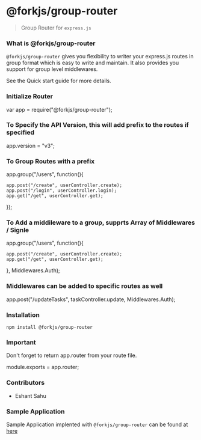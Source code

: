 # @forkjs/group-router

<blockquote> Group Router for <code>express.js</code> </blockquote>

### What is @forkjs/group-router

<code>@forkjs/group-router</code> gives you flexibility to writer your express.js routes in group format which is easy to write and maintain. It also provides you support for group level middlewares.

See the Quick start guide for more details.





### Initialize Router

var app = require("@forkjs/group-router");

### To Specify the API Version, this will add prefix to the routes if specified
app.version = "v3";


### To Group Routes with a prefix

app.group("/users", function(){

    app.post("/create", userController.create);
    app.post("/login", userController.login);
    app.get("/get", userController.get);

});

### To Add a middileware to a group, supprts Array of Middlewares / Signle

app.group("/users", function(){

    app.post("/create", userController.create);
    app.get("/get", userController.get);

}, Middlewares.Auth);

### Middlewares can be added to specific routes as well
app.post("/updateTasks", taskController.update, Middlewares.Auth);




### Installation

`npm install @forkjs/group-router`

### Important

Don't forget to return app.router from your route file.

module.exports = app.router;

### Contributors

 - Eshant Sahu

### Sample Application 

Sample Application implented with <code>@forkjs/group-router</code> can be found at <a href="https://github.com/eshantsahu/forkjs-group-router-example">here</a>
